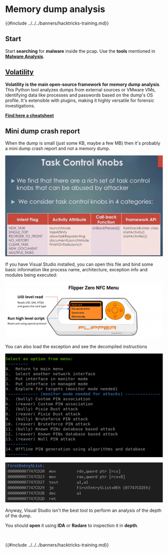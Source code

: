 # Memory dump analysis

{{#include ../../../banners/hacktricks-training.md}}

## Start

Start **searching** for **malware** inside the pcap. Use the **tools** mentioned in [**Malware Analysis**](../malware-analysis.md).

## [Volatility](../../../generic-methodologies-and-resources/basic-forensic-methodology/memory-dump-analysis/volatility-cheatsheet.md)

**Volatility is the main open-source framework for memory dump analysis**. This Python tool analyzes dumps from external sources or VMware VMs, identifying data like processes and passwords based on the dump's OS profile. It's extensible with plugins, making it highly versatile for forensic investigations.

**[Find here a cheatsheet](../../../generic-methodologies-and-resources/basic-forensic-methodology/memory-dump-analysis/volatility-cheatsheet.md)**

## Mini dump crash report

When the dump is small (just some KB, maybe a few MB) then it's probably a mini dump crash report and not a memory dump.

![](<../../../images/image (216).png>)

If you have Visual Studio installed, you can open this file and bind some basic information like process name, architecture, exception info and modules being executed:

![](<../../../images/image (217).png>)

You can also load the exception and see the decompiled instructions

![](<../../../images/image (219).png>)

![](<../../../images/image (218) (1).png>)

Anyway, Visual Studio isn't the best tool to perform an analysis of the depth of the dump.

You should **open** it using **IDA** or **Radare** to inspection it in **depth**.

​

{{#include ../../../banners/hacktricks-training.md}}



